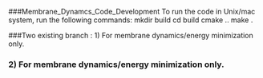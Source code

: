 ###Membrane_Dynamcs_Code_Development
To run the code in Unix/mac system, run the following commands:
mkdir build
cd build
cmake ..
make .

###Two existing branch : 1) For membrane dynamics/energy minimization only.
###                      2) For membrane dynamics/energy minimization only.
